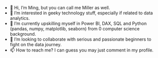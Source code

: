 - 👋 Hi, I’m Ming, but you can call me Miller as well.
- 👀 I’m interested in geeky technology stuff, especially if related to data analytics.
- 🌱 I’m currently upskilling myself in Power BI, DAX, SQL and Python (pandas, numpy, matplotlib, seaborn) from 0 computer science background.
- 💞️ I’m looking to collaborate with serious and passionate beginners to fight on the data journey.
- 📫 How to reach me? I can guess you may just comment in my profile.
